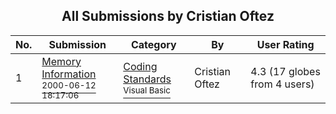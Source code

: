 ﻿<div align="center">

## All Submissions by Cristian Oftez

</div>

No.  | Submission | Category | By   | User Rating
---- | ---------- | -------- | ---- | -----------
1 | [Memory Information<br /><sup>2000-06-12 18:17:06</sup>](https://github.com/Planet-Source-Code/cristian-oftez-memory-information__1-24029) | [Coding Standards<br /><sup>Visual Basic</sup>](../ByCategory/coding-standards__1-43.md) | Cristian Oftez | 4.3 (17 globes from 4 users)
